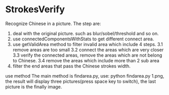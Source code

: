 # StrokesVerify
Recognize Chinese in a picture. The step are:
1. deal with the original picture. such as blur/sobel/threshold and so on.
2. use connectedComponentsWithStats to get different connect area.
3. use getValidArea method to filter invalid area which include 4 steps.
   3.1 remove areas are too small
   3.2 connect the areas which are very closer
   3.3 verify the connected areas, remove the areas which are not belong to Chinese.
   3.4 remove the areas which include more than 2 sub area
4. filter the end areas that pass the Chinese strokes width.

use method
The main method is findarea.py, use: python findarea.py 1.png, the result will display three pictures(press space key to switch), the last picture is the finally image.
